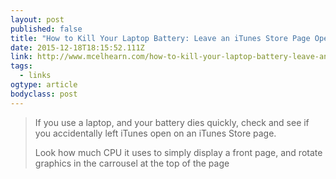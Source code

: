 ```yaml
---
layout: post 
published: false 
title: "How to Kill Your Laptop Battery: Leave an iTunes Store Page Open in iTunes | Kirkville" 
date: 2015-12-18T18:15:52.111Z 
link: http://www.mcelhearn.com/how-to-kill-your-laptop-battery-leave-an-itunes-store-page-open-in-itunes/ 
tags:
  - links
ogtype: article 
bodyclass: post 
---
```


> If you use a laptop, and your battery dies quickly, check and see if you accidentally left iTunes open on an iTunes Store page. 
> 
> Look how much CPU it uses to simply display a front page, and rotate graphics in the carrousel at the top of the page 